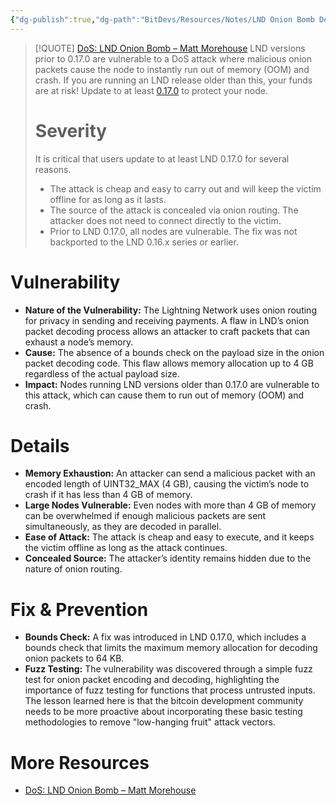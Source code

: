 ```yaml
---
{"dg-publish":true,"dg-path":"BitDevs/Resources/Notes/LND Onion Bomb Denial of Service - Matt Morehouse.md","permalink":"/bit-devs/resources/notes/lnd-onion-bomb-denial-of-service-matt-morehouse/","title":"LND Onion Bomb Denial of Service - Matt Morehouse","tags":["bitcoin","bitdevs","socratic-35","lightning"],"noteIcon":"3","created":"2024-05-17T11:15:07.840-10:00","updated":"2024-06-23T18:22:58.504-10:00"}
---
```




> [!QUOTE] [DoS: LND Onion Bomb – Matt Morehouse](https://morehouse.github.io/lightning/lnd-onion-bomb/)
> LND versions prior to 0.17.0 are vulnerable to a DoS attack where malicious onion packets cause the node to instantly run out of memory (OOM) and crash. If you are running an LND release older than this, your funds are at risk! Update to at least [0.17.0](https://github.com/lightningnetwork/lnd/releases/tag/v0.17.0-beta) to protect your node.
> # Severity
> It is critical that users update to at least LND 0.17.0 for several reasons.
> - The attack is cheap and easy to carry out and will keep the victim offline for as long as it lasts.
> - The source of the attack is concealed via onion routing. The attacker does not need to connect directly to the victim.
> - Prior to LND 0.17.0, all nodes are vulnerable. The fix was not backported to the LND 0.16.x series or earlier.

# Vulnerability
- **Nature of the Vulnerability:** The Lightning Network uses onion routing for privacy in sending and receiving payments. A flaw in LND’s onion packet decoding process allows an attacker to craft packets that can exhaust a node’s memory.
- **Cause:** The absence of a bounds check on the payload size in the onion packet decoding code. This flaw allows memory allocation up to 4 GB regardless of the actual payload size.
- **Impact:** Nodes running LND versions older than 0.17.0 are vulnerable to this attack, which can cause them to run out of memory (OOM) and crash.

# Details
- **Memory Exhaustion:** An attacker can send a malicious packet with an encoded length of UINT32_MAX (4 GB), causing the victim’s node to crash if it has less than 4 GB of memory.
- **Large Nodes Vulnerable:** Even nodes with more than 4 GB of memory can be overwhelmed if enough malicious packets are sent simultaneously, as they are decoded in parallel.
- **Ease of Attack:** The attack is cheap and easy to execute, and it keeps the victim offline as long as the attack continues.
- **Concealed Source:** The attacker’s identity remains hidden due to the nature of onion routing.

# Fix & Prevention
- **Bounds Check:** A fix was introduced in LND 0.17.0, which includes a bounds check that limits the maximum memory allocation for decoding onion packets to 64 KB.
- **Fuzz Testing:** The vulnerability was discovered through a simple fuzz test for onion packet encoding and decoding, highlighting the importance of fuzz testing for functions that process untrusted inputs. The lesson learned here is that the bitcoin development community needs to be more proactive about incorporating these basic testing methodologies to remove "low-hanging fruit" attack vectors.

# More Resources
- [DoS: LND Onion Bomb – Matt Morehouse](https://morehouse.github.io/lightning/lnd-onion-bomb/)

